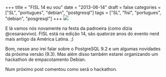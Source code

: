 +++
title = "FISL 14 eu vou"
date = "2013-06-14"
draft = false
categories = ["SL", "portugues", "debian", "postgresql"]
tags = ["SL", "fisl", "portugues", "debian", "posgresql"]
+++
![](/images/fisl14.png)

E lá vamos nós novamente na festa da padroeira (como dizia
@cesaraovivo). FISL está na edição 14, são quatorze anos do evento nerd
mais antigo da América Latina. ;)

Bom, nesse ano irei falar sobre o PostgreSQL 9.2 e um algumas novidades
da próxima versão (9.3). Mas além disso também estarei organizando um
hackathon de empacotamento Debian.

Num próximo post comentou como será o hackathon.
